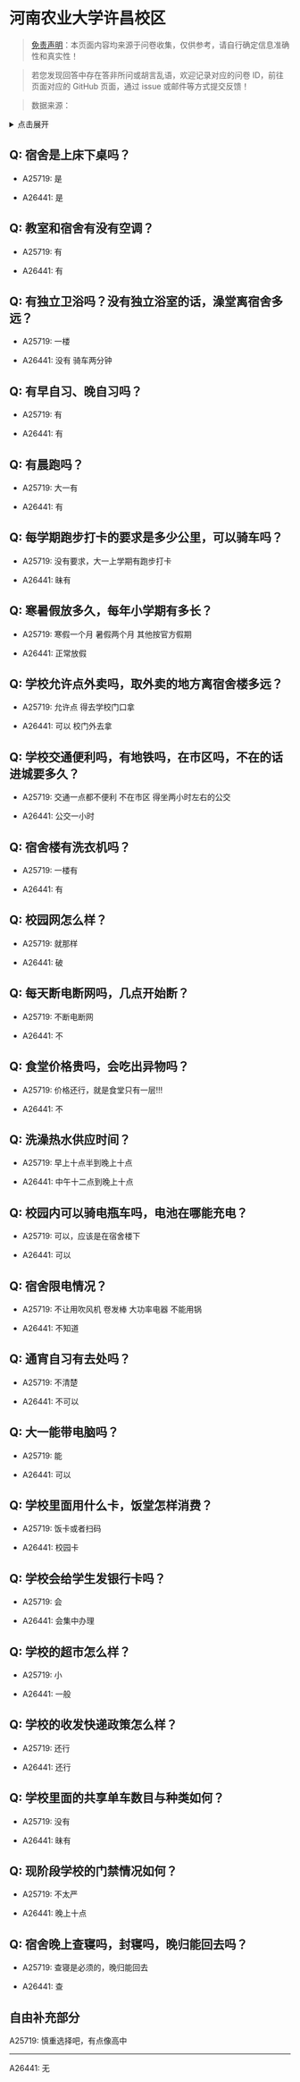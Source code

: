 # 河南农业大学许昌校区

> [免责声明](https://colleges.chat/#_3)：本页面内容均来源于问卷收集，仅供参考，请自行确定信息准确性和真实性！

> 若您发现回答中存在答非所问或胡言乱语，欢迎记录对应的问卷 ID，前往页面对应的 GitHub 页面，通过 issue 或邮件等方式提交反馈！

> 数据来源：

<details><summary>点击展开</summary>
<ul>
<li>A25719: 匿名 (2024 年 07 月)</li>
<li>A26441: 匿名 (2024 年 08 月)</li>
</ul>
</details>

## Q: 宿舍是上床下桌吗？

- A25719: 是

- A26441: 是

## Q: 教室和宿舍有没有空调？

- A25719: 有

- A26441: 有

## Q: 有独立卫浴吗？没有独立浴室的话，澡堂离宿舍多远？

- A25719: 一楼

- A26441: 没有 骑车两分钟

## Q: 有早自习、晚自习吗？

- A25719: 有

- A26441: 有

## Q: 有晨跑吗？

- A25719: 大一有

- A26441: 有

## Q: 每学期跑步打卡的要求是多少公里，可以骑车吗？

- A25719: 没有要求，大一上学期有跑步打卡

- A26441: 昧有

## Q: 寒暑假放多久，每年小学期有多长？

- A25719: 寒假一个月 暑假两个月  其他按官方假期

- A26441: 正常放假

## Q: 学校允许点外卖吗，取外卖的地方离宿舍楼多远？

- A25719: 允许点  得去学校门口拿

- A26441: 可以 校门外去拿

## Q: 学校交通便利吗，有地铁吗，在市区吗，不在的话进城要多久？

- A25719: 交通一点都不便利  不在市区 得坐两小时左右的公交

- A26441: 公交一小时

## Q: 宿舍楼有洗衣机吗？

- A25719: 一楼有

- A26441: 有

## Q: 校园网怎么样？

- A25719: 就那样

- A26441: 破

## Q: 每天断电断网吗，几点开始断？

- A25719: 不断电断网

- A26441: 不

## Q: 食堂价格贵吗，会吃出异物吗？

- A25719: 价格还行，就是食堂只有一层!!!

- A26441: 不

## Q: 洗澡热水供应时间？

- A25719: 早上十点半到晚上十点

- A26441: 中午十二点到晚上十点

## Q: 校园内可以骑电瓶车吗，电池在哪能充电？

- A25719: 可以，应该是在宿舍楼下

- A26441: 可以

## Q: 宿舍限电情况？

- A25719: 不让用吹风机 卷发棒 大功率电器 不能用锅

- A26441: 不知道

## Q: 通宵自习有去处吗？

- A25719: 不清楚

- A26441: 不可以

## Q: 大一能带电脑吗？

- A25719: 能

- A26441: 可以

## Q: 学校里面用什么卡，饭堂怎样消费？

- A25719: 饭卡或者扫码

- A26441: 校园卡

## Q: 学校会给学生发银行卡吗？

- A25719: 会

- A26441: 会集中办理

## Q: 学校的超市怎么样？

- A25719: 小

- A26441: 一般

## Q: 学校的收发快递政策怎么样？

- A25719: 还行

- A26441: 还行

## Q: 学校里面的共享单车数目与种类如何？

- A25719: 没有

- A26441: 昧有

## Q: 现阶段学校的门禁情况如何？

- A25719: 不太严

- A26441: 晚上十点

## Q: 宿舍晚上查寝吗，封寝吗，晚归能回去吗？

- A25719: 查寝是必须的，晚归能回去

- A26441: 查

## 自由补充部分

A25719: 慎重选择吧，有点像高中

***

A26441: 无